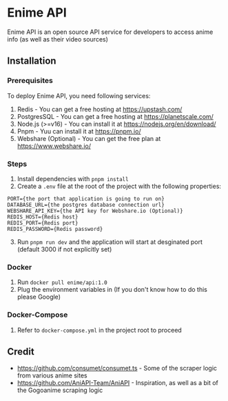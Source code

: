 # Enime API
Enime API is an open source API service for developers to access anime info (as well as their video sources)

## Installation

### Prerequisites
To deploy Enime API, you need following services:
1. Redis - You can get a free hosting at https://upstash.com/
2. PostgresSQL - You can get a free hosting at https://planetscale.com/
3. Node.js (>=v16) - You can install it at https://nodejs.org/en/download/
4. Pnpm - Yuu can install it at https://pnpm.io/
5. Webshare (Optional) - You can get the free plan at https://www.webshare.io/

### Steps
1. Install dependencies with ``pnpm install``
2. Create a ``.env`` file at the root of the project with the following properties:
```
PORT={the port that application is going to run on}
DATABASE_URL={the postgres database connection url}
WEBSHARE_API_KEY={the API key for Webshare.io (Optional)}
REDIS_HOST={Redis host}
REDIS_PORT={Redis port}
REDIS_PASSWORD={Redis password}
```
3. Run ``pnpm run dev`` and the application will start at desginated port (default 3000 if not explicitly set)

### Docker
1. Run ``docker pull enime/api:1.0``
2. Plug the environment variables in (If you don't know how to do this please Google)

### Docker-Compose
1. Refer to ``docker-compose.yml`` in the project root to proceed

## Credit
- https://github.com/consumet/consumet.ts - Some of the scraper logic from various anime sites
- https://github.com/AniAPI-Team/AniAPI - Inspiration, as well as a bit of the Gogoanime scraping logic